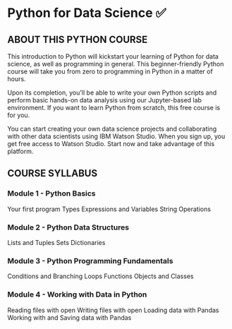 # Python for Data Science :white_check_mark:

## ABOUT THIS PYTHON COURSE

This introduction to Python will kickstart your learning of Python for data science, as well as programming in general. This beginner-friendly Python course will take you from zero to programming in Python in a matter of hours.

Upon its completion, you'll be able to write your own Python scripts and perform basic hands-on data analysis using our Jupyter-based lab environment. If you want to learn Python from scratch, this free course is for you.

You can start creating your own data science projects and collaborating with other data scientists using IBM Watson Studio. When you sign up, you get free access to Watson Studio. Start now and take advantage of this platform.

## COURSE SYLLABUS

### Module 1 - Python Basics

Your first program
Types
Expressions and Variables
String Operations

### Module 2 - Python Data Structures

Lists and Tuples
Sets
Dictionaries

### Module 3 - Python Programming Fundamentals

Conditions and Branching
Loops
Functions
Objects and Classes

### Module 4 - Working with Data in Python

Reading files with open
Writing files with open
Loading data with Pandas
Working with and Saving data with Pandas
